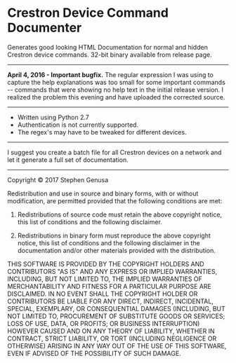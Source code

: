 # Crestron Device Command Documenter
Generates good looking HTML Documentation for normal and hidden Crestron device commands. 32-bit binary available from release page.

----------
**April 4, 2016 - Important bugfix.** The regular expression I was using to capture the help explanations was too small for some important commands -- commands that were showing no help text in the initial release version. I realized the problem this evening and have uploaded the corrected source.

----------
- Written using Python 2.7
- Authentication is not currently supported.
- The regex's may have to be tweaked for different devices. 

----------
I suggest you create a batch file for all Crestron devices on a network and let it generate a full set of documentation.

----------

Copyright © 2017 Stephen Genusa

Redistribution and use in source and binary forms, with or without modification, are permitted provided that the following conditions are met:

1. Redistributions of source code must retain the above copyright notice, this list of conditions and the following disclaimer.

2. Redistributions in binary form must reproduce the above copyright notice, this list of conditions and the following disclaimer in the documentation and/or other materials provided with the distribution.

THIS SOFTWARE IS PROVIDED BY THE COPYRIGHT HOLDERS AND CONTRIBUTORS "AS IS" AND ANY EXPRESS OR IMPLIED WARRANTIES, INCLUDING, BUT NOT LIMITED TO, THE IMPLIED WARRANTIES OF MERCHANTABILITY AND FITNESS FOR A PARTICULAR PURPOSE ARE DISCLAIMED. IN NO EVENT SHALL THE COPYRIGHT HOLDER OR CONTRIBUTORS BE LIABLE FOR ANY DIRECT, INDIRECT, INCIDENTAL, SPECIAL, EXEMPLARY, OR CONSEQUENTIAL DAMAGES (INCLUDING, BUT NOT LIMITED TO, PROCUREMENT OF SUBSTITUTE GOODS OR SERVICES; LOSS OF USE, DATA, OR PROFITS; OR BUSINESS INTERRUPTION) HOWEVER CAUSED AND ON ANY THEORY OF LIABILITY, WHETHER IN CONTRACT, STRICT LIABILITY, OR TORT (INCLUDING NEGLIGENCE OR OTHERWISE) ARISING IN ANY WAY OUT OF THE USE OF THIS SOFTWARE, EVEN IF ADVISED OF THE POSSIBILITY OF SUCH DAMAGE.